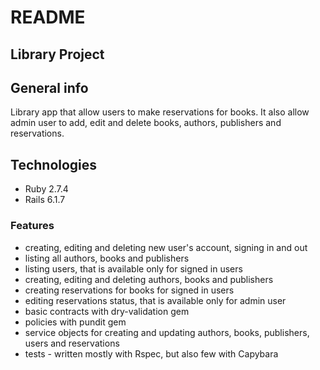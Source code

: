 # README

## Library Project

## General info
Library app that allow users to make reservations for books.
It also allow admin user to add, edit and delete books, authors, publishers and reservations.

## Technologies
* Ruby 2.7.4
* Rails 6.1.7

### Features
* creating, editing and deleting new user's account, signing in and out
* listing all authors, books and publishers
* listing users, that is available only for signed in users
* creating, editing and deleting authors, books and publishers
* creating reservations for books for signed in users
* editing reservations status, that is available only for admin user
* basic contracts with dry-validation gem
* policies with pundit gem
* service objects for creating and updating authors, books, publishers, users and reservations
* tests - written mostly with Rspec, but also few with Capybara
